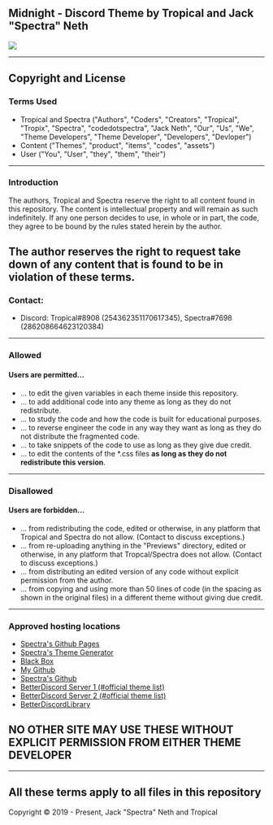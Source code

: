 ## Midnight - Discord Theme by Tropical and Jack "Spectra" Neth
![](https://i.imgur.com/AAUTQ5J.png)

---
## Copyright and License
### Terms Used
- Tropical and Spectra ("Authors", "Coders", "Creators", "Tropical", "Tropix", "Spectra", "codedotspectra", "Jack Neth", "Our", "Us", "We", "Theme Developers", "Theme Developer", "Developers", "Devloper")
- Content ("Themes", "product", "items", "codes", "assets")
- User ("You", "User", "they", "them", "their")
---
### Introduction
The authors, Tropical and Spectra reserve the right to all content found in this repository. The content is intellectual property and will remain as such indefinitely. If any one person decides to use, in whole or in part, the code, they agree to be bound by the rules stated herein by the author.

The author reserves the right to request take down of any content that is found to be in violation of these terms.
---
### Contact:
+ Discord: Tropical#8908 (254362351170617345), Spectra#7698 (286208664623120384)
---
### Allowed
#### Users are permitted...
- ... to edit the given variables in each theme inside this repository.
- ... to add additional code into any theme as long as they do not redistribute.
- ... to study the code and how the code is built for educational purposes.
- ... to reverse engineer the code in any way they want as long as they do not distribute the fragmented code.
- ... to take snippets of the code to use as long as they give due credit.
- ... to edit the contents of the *.css files **as long as they do not redistribute this version**.
---
### Disallowed
#### Users are forbidden...
- ... from redistributing the code, edited or otherwise, in any platform that Tropical and Spectra do not allow. (Contact to discuss exceptions.)
- ... from re-uploading anything in the "Previews" directory, edited or otherwise, in any platform that Tropcal/Spectra does not allow. (Contact to discuss exceptions.)
- ... from distributing an edited version of any code without explicit permission from the author.
- ... from copying and using more than 50 lines of code (in the spacing as shown in the original files) in a different theme without giving due credit.
---
### Approved hosting locations
- [Spectra's Github Pages](https://codedotspectra.github.io/)  
- [Spectra's Theme Generator](https://codedotspectra.github.io/bdthemegenerator/)  
- [Black Box](https://bit.ly/blackboxserver)  
- [My Github](https://github.com/tropix126)  
- [Spectra's Github](https://github.com/codedotspectra)  
- [BetterDiscord Server 1 (#official theme list)](https://discord.gg/0Tmfo5ZbORCRqbAd)  
- [BetterDiscord Server 2 (#official theme list)](https://discord.gg/2HScm8j)   
- [BetterDiscordLibrary](https://betterdiscordlibrary.com)  
## NO OTHER SITE MAY USE THESE WITHOUT EXPLICIT PERMISSION FROM EITHER THEME DEVELOPER
---
**All these terms apply to all files in this repository**
---
Copyright © 2019 - Present, Jack "Spectra" Neth and Tropical
